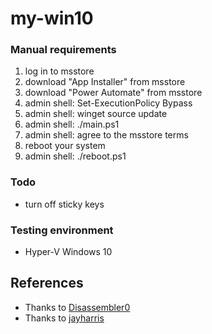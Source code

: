 # my-win10

### Manual requirements
1. log in to msstore
2. download "App Installer" from msstore
3. download "Power Automate" from msstore
4. admin shell: Set-ExecutionPolicy Bypass
5. admin shell: winget source update
6. admin shell: ./main.ps1
7. admin shell: agree to the msstore terms
8. reboot your system
9. admin shell: ./reboot.ps1

### Todo
- turn off sticky keys

### Testing environment
- Hyper-V Windows 10

## References
- Thanks to [Disassembler0](https://github.com/Disassembler0/Win10-Initial-Setup-Script)
- Thanks to [jayharris](https://github.com/jayharris/dotfiles-windows)
